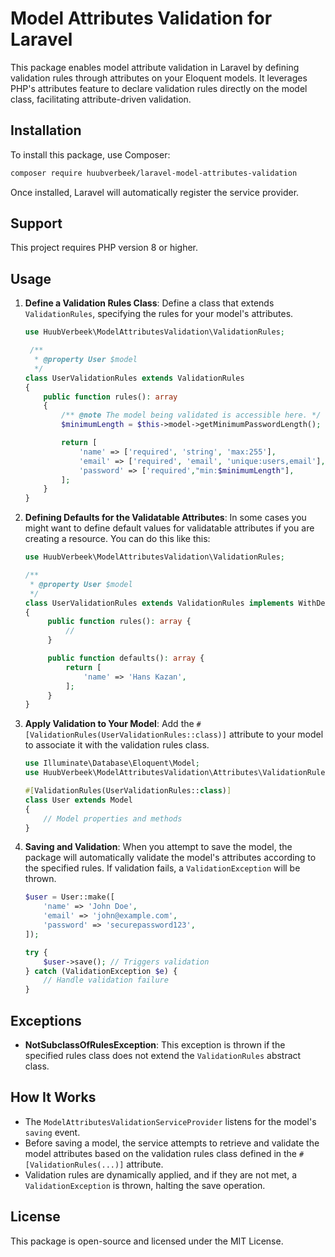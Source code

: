 # Model Attributes Validation for Laravel

This package enables model attribute validation in Laravel by defining validation rules through attributes on your Eloquent models. It leverages PHP's attributes feature to declare validation rules directly on the model class, facilitating attribute-driven validation.

## Installation

To install this package, use Composer:

```bash
composer require huubverbeek/laravel-model-attributes-validation
```

Once installed, Laravel will automatically register the service provider.

## Support

This project requires PHP version 8 or higher.

## Usage

1. **Define a Validation Rules Class**:
   Define a class that extends `ValidationRules`, specifying the rules for your model's attributes.

   ```php
   use HuubVerbeek\ModelAttributesValidation\ValidationRules;

    /**
     * @property User $model
     */
   class UserValidationRules extends ValidationRules
   {
       public function rules(): array
       {
           /** @note The model being validated is accessible here. */
           $minimumLength = $this->model->getMinimumPasswordLength();
   
           return [
               'name' => ['required', 'string', 'max:255'],
               'email' => ['required', 'email', 'unique:users,email'],
               'password' => ['required',"min:$minimumLength"],
           ];
       }
   }
   ```
2. **Defining Defaults for the Validatable Attributes**:
   In some cases you might want to define default values for validatable attributes if you are creating a resource.
   You can do this like this: 

   ```php
   use HuubVerbeek\ModelAttributesValidation\ValidationRules;
   
   /**
    * @property User $model
    */
   class UserValidationRules extends ValidationRules implements WithDefaults
   {
        public function rules(): array {
            //
        }
   
        public function defaults(): array {
            return [
                'name' => 'Hans Kazan',
            ];
        }
   }
   ```

3. **Apply Validation to Your Model**:
   Add the `#[ValidationRules(UserValidationRules::class)]` attribute to your model to associate it with the validation rules class.

   ```php
   use Illuminate\Database\Eloquent\Model;
   use HuubVerbeek\ModelAttributesValidation\Attributes\ValidationRules;

   #[ValidationRules(UserValidationRules::class)]
   class User extends Model
   {
       // Model properties and methods
   }
   ```

4. **Saving and Validation**:
   When you attempt to save the model, the package will automatically validate the model's attributes according to the specified rules. If validation fails, a `ValidationException` will be thrown.

   ```php
   $user = User::make([
       'name' => 'John Doe',
       'email' => 'john@example.com',
       'password' => 'securepassword123',
   ]);

   try {
       $user->save(); // Triggers validation
   } catch (ValidationException $e) {
       // Handle validation failure
   }
   ```

## Exceptions

- **NotSubclassOfRulesException**: This exception is thrown if the specified rules class does not extend the `ValidationRules` abstract class.

## How It Works

- The `ModelAttributesValidationServiceProvider` listens for the model's `saving` event.
- Before saving a model, the service attempts to retrieve and validate the model attributes based on the validation rules class defined in the `#[ValidationRules(...)]` attribute.
- Validation rules are dynamically applied, and if they are not met, a `ValidationException` is thrown, halting the save operation.

## License

This package is open-source and licensed under the MIT License.